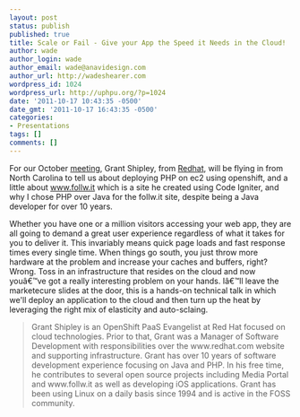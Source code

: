 ```yaml
---
layout: post
status: publish
published: true
title: Scale or Fail - Give your App the Speed it Needs in the Cloud!
author: wade
author_login: wade
author_email: wade@anavidesign.com
author_url: http://wadeshearer.com
wordpress_id: 1024
wordpress_url: http://uphpu.org/?p=1024
date: '2011-10-17 10:43:35 -0500'
date_gmt: '2011-10-17 16:43:35 -0500'
categories:
- Presentations
tags: []
comments: []
---
```

<p>For our October <a href="/events">meeting</a>, Grant Shipley, from <a href="http://www.redhat.com/">Redhat</a>, will be flying in from North Carolina to tell us about deploying PHP on ec2 using openshift, and a little about <a href="http://www.follw.it">www.follw.it</a> which is a site he created using Code Igniter, and why I chose PHP over Java for the follw.it site, despite being a Java developer for over 10 years.</p>
<p>Whether you have one or a million visitors accessing your web app, they are all going to demand a great user experience regardless of what it takes for you to deliver it. This invariably means quick page loads and fast response times every single time. When things go south, you just throw more hardware at the problem and increase your caches and buffers, right? Wrong. Toss in an infrastructure that resides on the cloud and now youâ€™ve got a really interesting problem on your hands. Iâ€™ll leave the marketecure slides at the door, this is a hands-on technical talk in which we'll deploy an application to the cloud and then turn up the heat by leveraging the right mix of elasticity and auto-sclaing.</p>
<blockquote><p>Grant Shipley is an OpenShift PaaS Evangelist at Red Hat focused on cloud technologies.  Prior to that, Grant was a Manager of Software Development with responsibilities over the www.redhat.com website and supporting infrastructure.  Grant has over 10 years of software development experience focusing on Java and PHP.  In his free time, he contributes to several open source projects including Media Portal and www.follw.it  as well as developing iOS applications.  Grant has been using Linux on a daily basis since 1994 and is active in the FOSS community.</p></blockquote>
